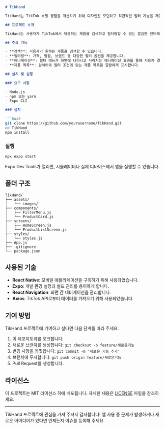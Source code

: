 
```markdown
# TikHand

TikHand는 TikTok 쇼핑 경험을 개선하기 위해 디자인된 모던하고 직관적인 필터 기능을 제공하는 애플리케이션입니다. 사용자는 다양한 필터 옵션을 통해 쉽게 제품을 검색하고 원하는 제품을 찾을 수 있습니다.

## 프로젝트 소개

TikHand는 사용자가 TikTok에서 제공하는 제품을 검색하고 필터링할 수 있는 깔끔한 인터페이스를 제공합니다. 이 애플리케이션은 검색어에 맞는 제품을 보여주고, 사용자가 원하는 필터를 적용하여 제품 목록을 좁힐 수 있습니다.

## 주요 기능

- **검색**: 사용자가 원하는 제품을 검색할 수 있습니다.
- **필터링**: 가격, 별점, 브랜드 등 다양한 필터 옵션을 제공합니다.
- **애니메이션**: 필터 메뉴가 화면에 나타나고 사라지는 애니메이션 효과를 통해 사용자 경험을 향상시킵니다.
- **제품 목록**: 검색어와 필터 조건에 맞는 제품 목록을 깔끔하게 표시합니다.

## 설치 및 실행

### 요구 사항

- Node.js
- npm 또는 yarn
- Expo CLI

### 설치

```bash
git clone https://github.com/yourusername/TikHand.git
cd TikHand
npm install
```

### 실행

```bash
npx expo start
```

Expo Dev Tools가 열리면, 시뮬레이터나 실제 디바이스에서 앱을 실행할 수 있습니다.

## 폴더 구조

```
TikHand/
├── assets/
│   └── images/
├── components/
│   ├── FilterMenu.js
│   └── ProductCard.js
├── screens/
│   ├── HomeScreen.js
│   └── ProductListScreen.js
├── styles/
│   └── styles.js
├── App.js
├── .gitignore
└── package.json
```

## 사용된 기술

- **React Native**: 모바일 애플리케이션을 구축하기 위해 사용되었습니다.
- **Expo**: 개발 환경 설정과 빌드 관리를 용이하게 합니다.
- **React Navigation**: 화면 간 네비게이션을 관리합니다.
- **Axios**: TikTok API로부터 데이터를 가져오기 위해 사용되었습니다.

## 기여 방법

TikHand 프로젝트에 기여하고 싶다면 다음 단계를 따라 주세요:

1. 이 레포지토리를 포크합니다.
2. 새로운 브랜치를 생성합니다: `git checkout -b feature/새로운기능`
3. 변경 사항을 커밋합니다: `git commit -m '새로운 기능 추가'`
4. 브랜치에 푸시합니다: `git push origin feature/새로운기능`
5. Pull Request를 생성합니다.

## 라이선스

이 프로젝트는 MIT 라이선스 하에 배포됩니다. 자세한 내용은 [LICENSE](LICENSE) 파일을 참조하세요.

---

TikHand 프로젝트에 관심을 가져 주셔서 감사합니다! 앱 사용 중 문제가 발생하거나 새로운 아이디어가 있다면 언제든지 이슈를 등록해 주세요.
```